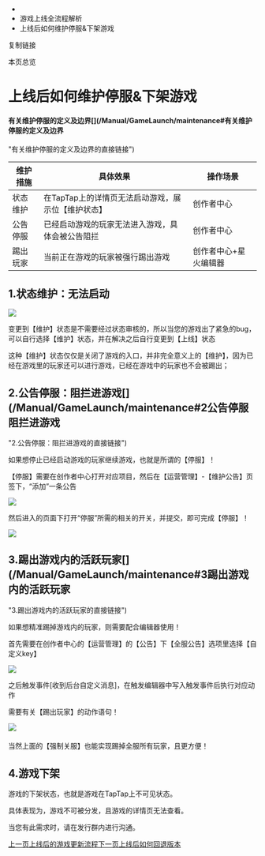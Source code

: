   * [](/)
  * 游戏上线全流程解析
  * 上线后如何维护停服&下架游戏

复制链接

本页总览

# 上线后如何维护停服&下架游戏

#### 有关维护停服的定义及边界[​](/Manual/GameLaunch/maintenance#有关维护停服的定义及边界
"有关维护停服的定义及边界的直接链接")

维护措施| 具体效果| 操作场景  
---|---|---  
状态维护| 在TapTap上的详情页无法启动游戏，展示位【维护状态】| 创作者中心  
公告停服| 已经启动游戏的玩家无法进入游戏，具体会被公告阻拦| 创作者中心  
踢出玩家| 当前正在游戏的玩家被强行踢出游戏| 创作者中心+星火编辑器  
  
## 1.状态维护：无法启动[​](/Manual/GameLaunch/maintenance#1状态维护无法启动 "1.状态维护：无法启动的直接链接")

![](https://doc.sce.xd.com/assets/images/22-550a5d4f8d5d63f67ece26fd212467e3.png)

变更到【维护】状态是不需要经过状态审核的，所以当您的游戏出了紧急的bug，可以自行选择【维护】状态，并在解决之后自行变更到【上线】状态

这种【维护】状态仅仅是关闭了游戏的入口，并非完全意义上的【维护】，因为已经在游戏里的玩家还可以进行游戏，已经在游戏中的玩家也不会被踢出；

## 2.公告停服：阻拦进游戏[​](/Manual/GameLaunch/maintenance#2公告停服阻拦进游戏
"2.公告停服：阻拦进游戏的直接链接")

如果想停止已经启动游戏的玩家继续游戏，也就是所谓的【停服】！

【停服】需要在创作者中心打开对应项目，然后在【运营管理】-【维护公告】页签下，“添加”一条公告

![](https://doc.sce.xd.com/assets/images/24-6e3845a9c6fd8abc967962a9e41cf8d2.png)

然后进入的页面下打开“停服”所需的相关的开关，并提交，即可完成【停服】！

![](https://doc.sce.xd.com/assets/images/23-98096434144523838d7882a7bc94eb11.png)

## 3.踢出游戏内的活跃玩家[​](/Manual/GameLaunch/maintenance#3踢出游戏内的活跃玩家
"3.踢出游戏内的活跃玩家的直接链接")

如果想精准踢掉游戏内的玩家，则需要配合编辑器使用！

首先需要在创作者中心的【运营管理】的【公告】下【全服公告】选项里选择【自定义key】

![](https://doc.sce.xd.com/assets/images/26-768702c2c3dc82d39163c4be8f35df35.png)

之后触发事件[收到后台自定义消息]，在触发编辑器中写入触发事件后执行对应动作

需要有关【踢出玩家】的动作语句！

![](https://doc.sce.xd.com/assets/images/25-c9f07f6ccdab9afb211b7760a8557c4a.png)

####
当然上面的【强制关服】也能实现踢掉全服所有玩家，且更方便！[​](/Manual/GameLaunch/maintenance#当然上面的强制关服也能实现踢掉全服所有玩家且更方便
"当然上面的【强制关服】也能实现踢掉全服所有玩家，且更方便！的直接链接")

## 4.游戏下架[​](/Manual/GameLaunch/maintenance#4游戏下架 "4.游戏下架的直接链接")

游戏的下架状态，也就是游戏在TapTap上不可见状态。

具体表现为，游戏不可被分发，且游戏的详情页无法查看。

当您有此需求时，请在发行群内进行沟通。

[上一页上线后的游戏更新流程](/Manual/GameLaunch/update)[下一页上线后如何回退版本](/Manual/GameLaunch/ReventVersion)


